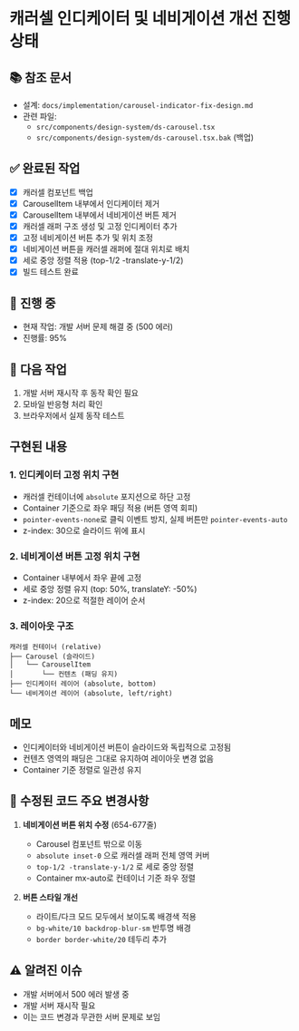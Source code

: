 # 캐러셀 인디케이터 및 네비게이션 개선 진행 상태

## 📚 참조 문서
- 설계: `docs/implementation/carousel-indicator-fix-design.md`
- 관련 파일: 
  - `src/components/design-system/ds-carousel.tsx`
  - `src/components/design-system/ds-carousel.tsx.bak` (백업)

## ✅ 완료된 작업
- [x] 캐러셀 컴포넌트 백업
- [x] CarouselItem 내부에서 인디케이터 제거
- [x] CarouselItem 내부에서 네비게이션 버튼 제거
- [x] 캐러셀 래퍼 구조 생성 및 고정 인디케이터 추가
- [x] 고정 네비게이션 버튼 추가 및 위치 조정
- [x] 네비게이션 버튼을 캐러셀 래퍼에 절대 위치로 배치
- [x] 세로 중앙 정렬 적용 (top-1/2 -translate-y-1/2)
- [x] 빌드 테스트 완료

## 🔄 진행 중
- 현재 작업: 개발 서버 문제 해결 중 (500 에러)
- 진행률: 95%

## 📝 다음 작업
1. 개발 서버 재시작 후 동작 확인 필요
2. 모바일 반응형 처리 확인
3. 브라우저에서 실제 동작 테스트

## 구현된 내용

### 1. 인디케이터 고정 위치 구현
- 캐러셀 컨테이너에 `absolute` 포지션으로 하단 고정
- Container 기준으로 좌우 패딩 적용 (버튼 영역 회피)
- `pointer-events-none`로 클릭 이벤트 방지, 실제 버튼만 `pointer-events-auto`
- z-index: 30으로 슬라이드 위에 표시

### 2. 네비게이션 버튼 고정 위치 구현
- Container 내부에서 좌우 끝에 고정
- 세로 중앙 정렬 유지 (top: 50%, translateY: -50%)
- z-index: 20으로 적절한 레이어 순서

### 3. 레이아웃 구조
```
캐러셀 컨테이너 (relative)
├── Carousel (슬라이드)
│   └── CarouselItem
│       └── 컨텐츠 (패딩 유지)
├── 인디케이터 레이어 (absolute, bottom)
└── 네비게이션 레이어 (absolute, left/right)
```

## 메모
- 인디케이터와 네비게이션 버튼이 슬라이드와 독립적으로 고정됨
- 컨텐츠 영역의 패딩은 그대로 유지하여 레이아웃 변경 없음
- Container 기준 정렬로 일관성 유지

## 🔧 수정된 코드 주요 변경사항
1. **네비게이션 버튼 위치 수정** (654-677줄)
   - Carousel 컴포넌트 밖으로 이동
   - `absolute inset-0` 으로 캐러셀 래퍼 전체 영역 커버
   - `top-1/2 -translate-y-1/2` 로 세로 중앙 정렬
   - Container mx-auto로 컨테이너 기준 좌우 정렬

2. **버튼 스타일 개선**
   - 라이트/다크 모드 모두에서 보이도록 배경색 적용
   - `bg-white/10 backdrop-blur-sm` 반투명 배경
   - `border border-white/20` 테두리 추가

## ⚠️ 알려진 이슈
- 개발 서버에서 500 에러 발생 중
- 개발 서버 재시작 필요
- 이는 코드 변경과 무관한 서버 문제로 보임